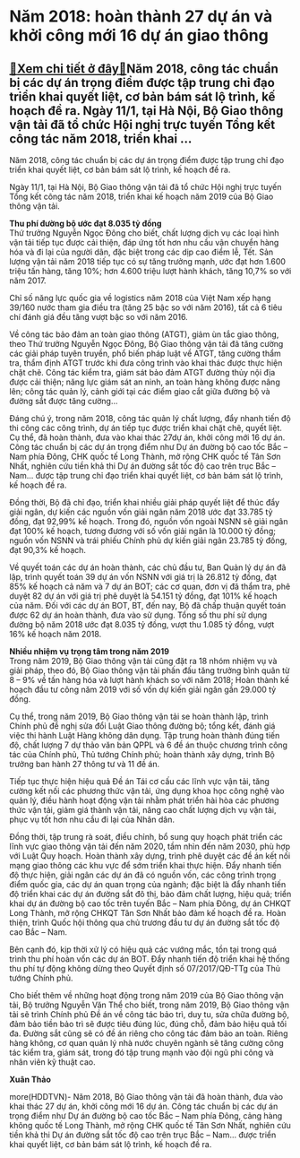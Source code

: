 Năm 2018: hoàn thành 27 dự án và khởi công mới 16 dự án giao thông
==================================================================

[:gift:Xem chi tiết ở đây:gift:](https://hddtvn.com/nam-2018-hoan-thanh-27-du-an-va-khoi-cong-moi-16-du-an-giao-thong/)Năm 2018, công tác chuẩn bị các dự án trọng điểm được tập trung chỉ đạo triển khai quyết liệt, cơ bản bám sát lộ trình, kế hoạch đề ra. Ngày 11/1, tại Hà Nội, Bộ Giao thông vận tải đã tổ chức Hội nghị trực tuyến Tổng kết công tác năm 2018, triển khai …
------------------------------------------------------------------------------------------------------------------------------------------------------------------------------------------------------------------------------------------------------------







 






 Năm 2018, công tác chuẩn bị các dự án trọng điểm được tập trung chỉ đạo triển khai quyết liệt, cơ bản bám sát lộ trình, kế hoạch đề ra. 


Ngày 11/1, tại Hà Nội, Bộ Giao thông vận tải đã tổ chức Hội nghị trực tuyến Tổng kết công tác năm 2018, triển khai kế hoạch năm 2019 của Bộ Giao thông vận tải. 


**Thu phí đường bộ ước đạt 8.035 tỷ đồng**   
 Thứ trưởng Nguyễn Ngọc Đông cho biết, chất lượng dịch vụ các loại hình vận tải tiếp tục được cải thiện, đáp ứng tốt hơn nhu cầu vận chuyển hàng hóa và đi lại của người dân, đặc biệt trong các dịp cao điểm lễ, Tết. Sản lượng vận tải năm 2018 tiếp tục có sự tăng trưởng mạnh, ước đạt hơn 1.600 triệu tấn hàng, tăng 10%; hơn 4.600 triệu lượt hành khách, tăng 10,7% so với năm 2017.


 Chỉ số năng lực quốc gia về logistics năm 2018 của Việt Nam xếp hạng 39/160 nước tham gia điều tra (tăng 25 bậc so với năm 2016), tất cả 6 tiêu chí đánh giá đều tăng vượt bậc so với năm 2016. 


 Về công tác bảo đảm an toàn giao thông (ATGT), giảm ùn tắc giao thông, theo Thứ trưởng Nguyễn Ngọc Đông, Bộ Giao thông vận tải đã tăng cường các giải pháp tuyên truyền, phổ biến pháp luật về ATGT, tăng cường thẩm tra, thẩm định ATGT trước khi đưa công trình vào khai thác được thực hiện chặt chẽ. Công tác kiểm tra, giám sát bảo đảm ATGT đường thủy nội địa được cải thiện; năng lực giám sát an ninh, an toàn hàng không được nâng lên; công tác quản lý, cảnh giới tại các điểm giao cắt giữa đường bộ và đường sắt được tăng cường…


 Đáng chú ý, trong năm 2018, công tác quản lý chất lượng, đẩy nhanh tiến độ thi công các công trình, dự án tiếp tục được triển khai chặt chẽ, quyết liệt. Cụ thể, đã hoàn thành, đưa vào khai thác 27dự án, khởi công mới 16 dự án. Công tác chuẩn bị các dự án trọng điểm như Dự án đường bộ cao tốc Bắc – Nam phía Đông, CHK quốc tế Long Thành, mở rộng CHK quốc tế Tân Sơn Nhất, nghiên cứu tiền khả thi Dự án đường sắt tốc độ cao trên trục Bắc – Nam… được tập trung chỉ đạo triển khai quyết liệt, cơ bản bám sát lộ trình, kế hoạch đề ra.


 Đồng thời, Bộ đã chỉ đạo, triển khai nhiều giải pháp quyết liệt để thúc đẩy giải ngân, dự kiến các nguồn vốn giải ngân năm 2018 ước đạt 33.785 tỷ đồng, đạt 92,99% kế hoạch. Trong đó, nguồn vốn ngoài NSNN sẽ giải ngân đạt 100% kế hoạch, tương đương với số vốn giải ngân là 10.000 tỷ đồng; nguồn vốn NSNN và trái phiếu Chính phủ dự kiến giải ngân 23.785 tỷ đồng, đạt 90,3% kế hoạch.


 Về quyết toán các dự án hoàn thành, các chủ đầu tư, Ban Quản lý dự án đã lập, trình quyết toán 39 dự án vốn NSNN với giá trị là 26.812 tỷ đồng, đạt 85% kế hoạch cả năm và 7 dự án BOT; các cơ quan, đơn vị đã thẩm tra, phê duyệt 82 dự án với giá trị phê duyệt là 54.151 tỷ đồng, đạt 101% kế hoạch của năm. Đối với các dự án BOT, BT, đến nay, Bộ đã chấp thuận quyết toán được 62 dự án hoàn thành, đưa vào sử dụng. Tổng số thu phí sử dụng đường bộ năm 2018 ước đạt 8.035 tỷ đồng, vượt thu 1.085 tỷ đồng, vượt 16% kế hoạch năm 2018.


 **Nhiều nhiệm vụ trọng tâm trong năm 2019**   
 Trong năm 2019, Bộ Giao thông vận tải cũng đặt ra 18 nhóm nhiệm vụ và giải pháp, theo đó, Bộ Giao thông vận tải phấn đấu tăng trưởng bình quân từ 8 – 9% về tấn hàng hóa và lượt hành khách so với năm 2018; Hoàn thành kế hoạch đầu tư công năm 2019 với số vốn dự kiến giải ngân gần 29.000 tỷ đồng.


Cụ thể, trong năm 2019, Bộ Giao thông vận tải se hoàn thành lập, trình Chính phủ đề nghị sửa đổi Luật Giao thông đường bộ; tổng kết, đánh giá việc thi hành Luật Hàng không dân dụng. Tập trung hoàn thành đúng tiến độ, chất lượng 7 dự thảo văn bản QPPL và 6 đề án thuộc chương trình công tác của Chính phủ, Thủ tướng Chính phủ; hoàn thành xây dựng, trình Bộ trưởng ban hành 27 thông tư và 11 đề án. 


 Tiếp tục thực hiện hiệu quả Đề án Tái cơ cấu các lĩnh vực vận tải, tăng cường kết nối các phương thức vận tải, ứng dụng khoa học công nghệ vào quản lý, điều hành hoạt động vận tải nhằm phát triển hài hòa các phương thức vận tải, giảm giá thành vận tải, nâng cao chất lượng dịch vụ vận tải, phục vụ tốt hơn nhu cầu đi lại của Nhân dân.


 Đồng thời, tập trung rà soát, điều chỉnh, bổ sung quy hoạch phát triển các lĩnh vực giao thông vận tải đến năm 2020, tầm nhìn đến năm 2030, phù hợp với Luật Quy hoạch. Hoàn thành xây dựng, trình phê duyệt các đề án kết nối mạng giao thông các khu vực để sớm triển khai thực hiện. Đẩy nhanh tiến độ thực hiện, giải ngân các dự án đã có nguồn vốn, các công trình trọng điểm quốc gia, các dự án quan trọng của ngành; đặc biệt là đẩy nhanh tiến độ triển khai các dự án đường sắt đô thị, bảo đảm chất lượng, hiệu quả; triển khai dự án đường bộ cao tốc trên tuyến Bắc – Nam phía Đông, dự án CHKQT Long Thành, mở rộng CHKQT Tân Sơn Nhất bảo đảm kế hoạch đề ra. Hoàn thiện, trình Quốc hội thông qua chủ trương đầu tư dự án đường sắt tốc độ cao Bắc – Nam. 


 Bên cạnh đó, kịp thời xử lý có hiệu quả các vướng mắc, tồn tại trong quá trình thu phí hoàn vốn các dự án BOT. Đẩy nhanh tiến độ triển khai hệ thống thu phí tự động không dừng theo Quyết định số 07/2017/QĐ-TTg của Thủ tướng Chính phủ.


 Cho biết thêm về những hoạt động trong năm 2019 của Bộ Giao thông vận tải, Bộ trưởng Nguyễn Văn Thể cho biết, trong năm 2019, Bộ Giao thông vận tải sẽ trình Chính phủ Đề án về công tác bảo trì, duy tu, sửa chữa đường bộ, đảm bảo tiền bảo trì sẽ được tiêu đúng lúc, đúng chỗ, đảm bảo hiệu quả tối đa. Đường sắt cũng sẽ có đề án riêng cho công tác đảm bảo an toàn. Riêng hàng không, cơ quan quản lý nhà nước chuyên ngành sẽ tăng cường công tác kiểm tra, giám sát, trong đó tập trung mạnh vào đội ngũ phi công và nhân viên kỹ thuật cao.






**Xuân Thảo**



more(HDDTVN)- Năm 2018, Bộ Giao thông vận tải đã hoàn thành, đưa vào khai thác 27 dự án, khởi công mới 16 dự án. Công tác chuẩn bị các dự án trọng điểm như Dự án đường bộ cao tốc Bắc – Nam phía Đông, cảng hàng không quốc tế Long Thành, mở rộng CHK quốc tế Tân Sơn Nhất, nghiên cứu tiền khả thi Dự án đường sắt tốc độ cao trên trục Bắc – Nam… được triển khai quyết liệt, cơ bản bám sát lộ trình, kế hoạch đề ra.

